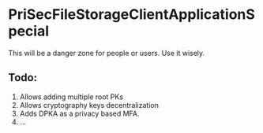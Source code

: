 # PriSecFileStorageClientApplicationSpecial
This will be a danger zone for people or users.
Use it wisely.

## Todo:
1. Allows adding multiple root PKs
2. Allows cryptography keys decentralization
3. Adds DPKA as a privacy based MFA.
4. ...
